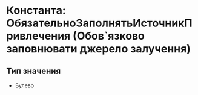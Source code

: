 ﻿# Константа: ОбязательноЗаполнятьИсточникПривлечения (Обов`язково заповнювати джерело залучення)

## Тип значения

- Булево


